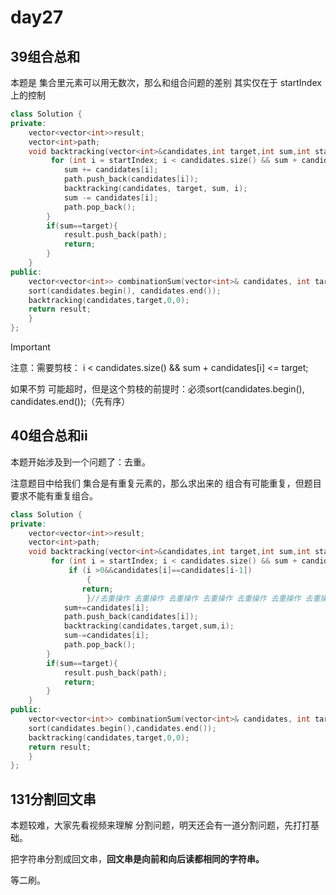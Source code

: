# day27

## 39组合总和

本题是 集合里元素可以用无数次，那么和组合问题的差别 其实仅在于 startIndex上的控制

```cpp
class Solution {
private:
    vector<vector<int>>result;
    vector<int>path;
    void backtracking(vector<int>&candidates,int target,int sum,int startIndex){
         for (int i = startIndex; i < candidates.size() && sum + candidates[i] <= target; i++) {
            sum += candidates[i];
            path.push_back(candidates[i]);
            backtracking(candidates, target, sum, i); 
            sum -= candidates[i];
            path.pop_back();
        }
        if(sum==target){
            result.push_back(path);
            return;
        }
    }
public:
    vector<vector<int>> combinationSum(vector<int>& candidates, int target) {
    sort(candidates.begin(), candidates.end());
    backtracking(candidates,target,0,0);
    return result;
    }
};
```

> [!IMPORTANT]
>
> 注意：需要剪枝： i < candidates.size() && sum + candidates[i] <= target; 
>
> 如果不剪 可能超时，但是这个剪枝的前提时：必须sort(candidates.begin(), candidates.end());（先有序）

## 40组合总和ii

本题开始涉及到一个问题了：去重。

注意题目中给我们 集合是有重复元素的，那么求出来的 组合有可能重复，但题目要求不能有重复组合。 

```cpp
class Solution {
private:
    vector<vector<int>>result;
    vector<int>path;
    void backtracking(vector<int>&candidates,int target,int sum,int startIndex){
         for (int i = startIndex; i < candidates.size() && sum + candidates[i] <= target; i++){
             if (i >0&&candidates[i]==candidates[i-1]) 
                 {
                return;
                 }//去重操作 去重操作 去重操作 去重操作 去重操作 去重操作 去重操作
            sum+=candidates[i];
            path.push_back(candidates[i]);
            backtracking(candidates,target,sum,i); 
            sum-=candidates[i];
            path.pop_back();
        }
        if(sum==target){
            result.push_back(path);
            return;
        }
    }
public:
    vector<vector<int>> combinationSum(vector<int>& candidates, int target) {
    sort(candidates.begin(),candidates.end());
    backtracking(candidates,target,0,0);
    return result;
    }
};
```

## 131分割回文串

本题较难，大家先看视频来理解 分割问题，明天还会有一道分割问题，先打打基础。 

把字符串分割成回文串，**回文串是向前和向后读都相同的字符串。**

等二刷。